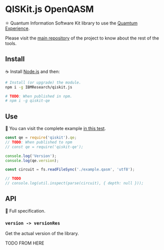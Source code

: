 # QISKit.js OpenQASM

:atom_symbol: Quantum Information Software Kit library to use the [Quamtum Experience](https://quantumexperience.ng.bluemix.net).

Please visit the [main repository](https://github.ibm.com/IBMResearch/qiskit.js) of the project to know about the rest of the tools.

## Install

:coffee: Install [Node.js](https://nodejs.org/download) and then:

```sh
# Install (or upgrade) the module.
npm i -g IBMResearch/qiskit.js

# TODO: When published in npm.
# npm i -g qiskit-qe
```

## Use

:pencil: You can visit the complete example [in this test](./test/functional/index.js).

```js
const qe = require('qiskit').qe;
// TODO: When published to npm
// const qe = require('qiskit-qe');

console.log('Version');
console.log(qe.version);

const circuit = fs.readFileSync('./example.qasm', 'utf8');

// TODO
// console.log(util.inspect(parse(circuit), { depth: null }));
```

## API

:eyes: Full specification.

### `version -> versionRes`

Get the actual version of the library.


TODO FROM HERE
